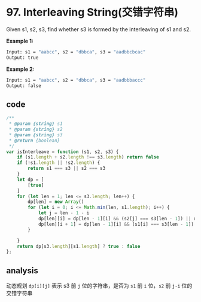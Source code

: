 # 97. Interleaving String(交错字符串)

Given s1, s2, s3, find whether s3 is formed by the interleaving of s1 and s2.

**Example 1:**

```bash
Input: s1 = "aabcc", s2 = "dbbca", s3 = "aadbbcbcac"
Output: true
```

**Example 2:**

```bash
Input: s1 = "aabcc", s2 = "dbbca", s3 = "aadbbbaccc"
Output: false
```

## code

```js
/**
 * @param {string} s1
 * @param {string} s2
 * @param {string} s3
 * @return {boolean}
 */
var isInterleave = function (s1, s2, s3) {
    if (s1.length + s2.length !== s3.length) return false
    if (!s1.length || !s2.length) {
        return s1 === s3 || s2 === s3
    }
    let dp = [
        [true]
    ]
    for (let len = 1; len <= s3.length; len++) {
        dp[len] = new Array()
        for (let i = 0; i <= Math.min(len, s1.length); i++) {
            let j = len - 1 - i
            dp[len][i] = dp[len - 1][i] && (s2[j] === s3[len - 1]) || dp[len][i]
            dp[len][i + 1] = dp[len - 1][i] && (s1[i] === s3[len - 1]) || dp[len][i + 1]
        }

    }
    return dp[s3.length][s1.length] ? true : false
};
```

## analysis

动态规划
`dp[i][j]` 表示 s3 前 `j` 位的字符串，是否为 `s1` 前 `i` 位，`s2` 前 `j-i` 位的交错字符串